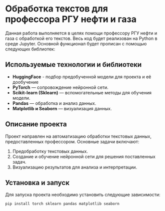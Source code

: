 # Обработка текстов для профессора РГУ нефти и газа

Данная работа выполняется в целях помощи профессору РГУ нефти и газа с обработкой его текстов. Весь код будет реализован на Python в среде Jupyter. Основной функционал будет прописан с помощью следующих библиотек:

## Используемые технологии и библиотеки

- **HuggingFace** - подбор предобученной модели для проекта и её дообучение
- **PyTorch** — сопровождение нейронной сети.
- **Scikit-learn (Sklearn)** — вспомогательные методы для обучения модели.
- **Pandas** — обработка и анализ данных.
- **Matplotlib и Seaborn** — визуализация данных.

## Описание проекта

Проект направлен на автоматизацию обработки текстовых данных, предоставленных профессором. Основные задачи включают:

1. Предобработку текстовых данных.
2. Создание и обучение нейронной сети для решения поставленных задач.
3. Визуализацию результатов для анализа и интерпретации.

## Установка и запуск

Для запуска проекта необходимо установить следующие зависимости:

```bash
pip install torch sklearn pandas matplotlib seaborn
